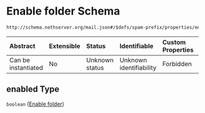 # Enable folder Schema

```txt
http://schema.nethserver.org/mail.json#/$defs/spam-prefix/properties/enabled
```



| Abstract            | Extensible | Status         | Identifiable            | Custom Properties | Additional Properties | Access Restrictions | Defined In                                      |
| :------------------ | :--------- | :------------- | :---------------------- | :---------------- | :-------------------- | :------------------ | :---------------------------------------------- |
| Can be instantiated | No         | Unknown status | Unknown identifiability | Forbidden         | Allowed               | none                | [mail.json\*](mail.json "open original schema") |

## enabled Type

`boolean` ([Enable folder](mail-defs-spam-prefix-properties-enable-folder.md))

